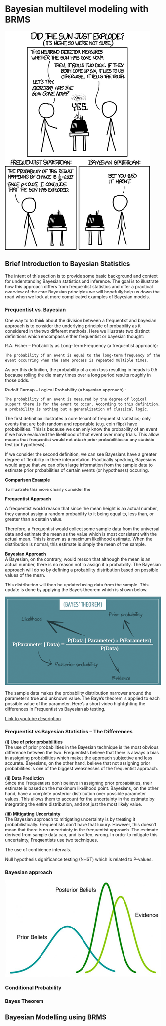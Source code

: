 Bayesian multilevel modeling with BRMS
================

![](https://github.com/adowneywall/Tutorials/blob/master/img/bayesianComic.png)

## Brief Introduction to Bayesian Statistics

The intent of this section is to provide some basic background and
context for understanding Bayesian statistics and inference. The goal is
to illustrate how this approach differs from frequentist statistics and
offer a practical overview of the core Bayesian principles we will
hopefully help us down the road when we look at more complicated
examples of Bayesian models.

### Frequentist vs. Bayesian

One way to to think about the division between a frequentist and
bayesian approach is to consider the underlying principle of probability
as it considered in the two different methods. Here we illustrate two
distinct definitions which encompass either frequentist or bayesian
thought:

R.A. Fisher – Probability as Long-Term Frequency (a frequentist
approach):

    The probability of an event is equal to the long-term frequency of the event occurring when the same process is repeated multiple times. 

As per this definition, the probability of a coin toss resulting in
heads is 0.5 because rolling the die many times over a long period
results roughly in those odds. \`\`\`

Rudolf Carnap - Logical Probability (a bayesian approach)
    :

    The probability of an event is measured by the degree of logical support there is for the event to occur. According to this definition, a probability is nothing but a generalization of classical logic.

The first definition illustrates a core tenant of frequentist
statistics; only events that are both random and repeatable (e.g. coin
flips) have probabilities. This is because we can only know the
probability of an event if we have evaluated the likelihood of that
event over many trials. This allow means that frequentist would not
attach prior probabilities to any statistic test (or hypothesis).

If we consider the second definition, we can see Bayesians have a
greater degree of flexibility in there interpretation. Practically
speaking, Bayesians would argue that we can often large information from
the sample data to estimate prior probabilities of certain events (or
hypotheses) occuring.

**Comparison Example**

To illustrate this more clearly consider the

**Frequentist Approach**

A frequentist would reason that since the mean height is an actual
number, they cannot assign a random probability to it being equal to,
less than, or greater than a certain value.

Therefore, a Frequentist would collect some sample data from the
universal data and estimate the mean as the value which is most
consistent with the actual mean. This is known as a maximum likelihood
estimate. When the distribution is normal, this estimate is simply the
mean of the sample.

**Bayesian Approach**  
A Bayesian, on the contrary, would reason that although the mean is an
actual number, there is no reason not to assign it a probability. The
Bayesian approach will do so by defining a probability distribution
based on possible values of the mean.

This distribution will then be updated using data from the sample. This
update is done by applying the Baye’s theorem which is shown
below.

![](https://github.com/adowneywall/Tutorials/blob/master/img/bayesTheoremDiagram.png)

The sample data makes the probability distribution narrower around the
parameter’s true and unknown value. The Baye’s theorem is applied to
each possible value of the parameter. Here’s a short video highlighting
the differences in Frequentist vs Bayesian ab testing.

[Link to youtube description](https://youtu.be/r76oDIvwETI)

### Frequentist vs Bayesian Statistics – The Differences

**(i) Use of prior probabilities**  
The use of prior probabilities in the Bayesian technique is the most
obvious difference between the two. Frequentists believe that there is
always a bias in assigning probabilities which makes the approach
subjective and less accurate. Bayesians, on the other hand, believe that
not assigning prior probabilities is one of the biggest weaknesses of
the frequentist approach.

**(ii) Data Prediction**  
Since the Frequentists don’t believe in assigning prior probabilities,
their estimate is based on the maximum likelihood point. Bayesians, on
the other hand, have a complete posterior distribution over possible
parameter values. This allows them to account for the uncertainty in the
estimate by integrating the entire distribution, and not just the most
likely value.

**(iii) Mitigating Uncertainty**  
The Bayesian approach to mitigating uncertainty is by treating it
probabilistically. Frequentists don’t have that luxury. However, this
doesn’t mean that there is no uncertainty in the frequentist approach.
The estimate derived from sample data can, and is often, wrong. In order
to mitigate this uncertainty, Frequentists use two techniques.

The use of confidence intervals.

Null hypothesis significance testing (NHST) which is related to
P-values.

### Bayesian approach

![](https://github.com/adowneywall/Tutorials/blob/master/img/bayesianDistributions.png)

### Conditional Probability

### Bayes Theorem

## Bayesian Modelling using BRMS
